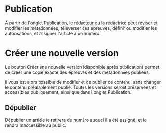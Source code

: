 # Publication

À partir de l'onglet Publication, le rédacteur ou la rédactrice peut réviser et modifier les métadonnées, téléverser des épreuves, définir ou modifier les autorisations, et assigner l'article à un numéro.

# Créer une nouvelle version

Le bouton Créer une nouvelle version (disponible après publication) permet de créer une copie exacte des épreuves et des métadonnées publiées.

Il vous est alors possible de modifier et de publier ce contenu, sans changer le contenu préalablement publié. Toutes les versions seront préservées et accessibles publiquement, ainsi que dans l'onglet Publication.

## Dépublier

Dépublier un article le retirera du numéro auquel il a été assigné, et le rendra inaccessible au public.